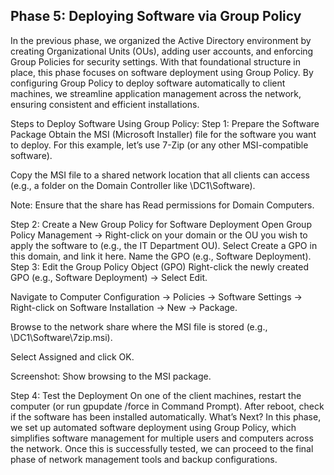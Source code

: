 
## Phase 5: Deploying Software via Group Policy  

In the previous phase, we organized the Active Directory environment by creating Organizational Units (OUs), adding user accounts, and enforcing Group Policies for security settings. With that foundational structure in place, this phase focuses on software deployment using Group Policy. By configuring Group Policy to deploy software automatically to client machines, we streamline application management across the network, ensuring consistent and efficient installations.  


Steps to Deploy Software Using Group Policy:
Step 1: Prepare the Software Package
Obtain the MSI (Microsoft Installer) file for the software you want to deploy. For this example, let’s use 7-Zip (or any other MSI-compatible software).

Copy the MSI file to a shared network location that all clients can access (e.g., a folder on the Domain Controller like \\DC1\Software).

Note: Ensure that the share has Read permissions for Domain Computers.

Step 2: Create a New Group Policy for Software Deployment
Open Group Policy Management → Right-click on your domain or the OU you wish to apply the software to (e.g., the IT Department OU).
Select Create a GPO in this domain, and link it here.
Name the GPO (e.g., Software Deployment).
Step 3: Edit the Group Policy Object (GPO)
Right-click the newly created GPO (e.g., Software Deployment) → Select Edit.

Navigate to Computer Configuration → Policies → Software Settings → Right-click on Software Installation → New → Package.

Browse to the network share where the MSI file is stored (e.g., \\DC1\Software\7zip.msi).

Select Assigned and click OK.

Screenshot: Show browsing to the MSI package.

Step 4: Test the Deployment
On one of the client machines, restart the computer (or run gpupdate /force in Command Prompt).
After reboot, check if the software has been installed automatically.
What’s Next?
In this phase, we set up automated software deployment using Group Policy, which simplifies software management for multiple users and computers across the network. Once this is successfully tested, we can proceed to the final phase of network management tools and backup configurations.